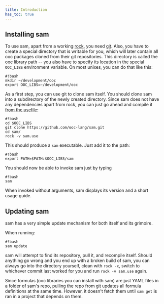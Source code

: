 ```yaml
---
title: Introduction
has_toc: true
---
```


## Installing sam

To use sam, apart from a working [rock][], you need [git](http://git-scm.com/).
Also, you have to create a special directory that is writable for you, which will
later contain all ooc packages cloned from their git repositories. This directory
is called the ooc library path -- you also have to specify its location in the special
`OOC_LIBS` environment variable. On most unixes, you can do that like this:

    #!bash
    mkdir ~/development/ooc
    export OOC_LIBS=~/development/ooc

As a first step, you can use git to clone sam itself. You should clone sam into
a subdirectory of the newly created directory. Since sam does not have any dependencies
apart from rock, you can just go ahead and compile it [from the usefile](/docs/tools/rock/usefiles/):

    #!bash
    cd $OOC_LIBS
    git clone https://github.com/ooc-lang/sam.git
    cd sam/
    rock -v sam.use

This should produce a `sam` executable. Just add it to the path:

    #!bash
    export PATH=$PATH:$OOC_LIBS/sam

You should now be able to invoke sam just by typing

    #!bash
    sam

When invoked without arguments, sam displays its version and a short usage
guide.

## Updating sam

sam has a very simple update mechanism for both itself and its grimoire.

When running:

    #!bash
    sam update

sam will attempt to find its repository, pull it, and recompile itself.
Should anything go wrong and you end up with a broken build of sam, you
can always go into the directory yourself, clean with `rock -x`, switch
to whichever commit last worked for you and run `rock -v sam.use` again.

Since formulas (ooc libraries you can install with sam) are just YAML files
in a folder of sam's repo, pulling the repo from git updates all formula
definitions at the same time. However, it doesn't fetch them until `sam get`
is ran in a project that depends on them.

[rock]: /docs/tools/rock/

